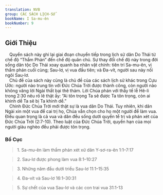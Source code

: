 ```yaml
---
translation: NVB
group: CÁC SÁCH LỊCH-SỬ
bookName: I Sa-mu-ên 
bookNumber: 9
---
```


<div class="title"><h2>Giới Thiệu </h2></div> Quyển sách này ghi lại giai đoạn chuyển tiếp trong lịch sử dân Do Thái từ chế độ “Thẩm Phán” đến chế độ quân chủ. Sự thay đổi chế độ này trong đời sống dân tộc Do Thái xoay quanh ba nhân vật chính: tiên tri Sa-mu-ên, vị thẩm phán cuối cùng; Sau-lơ, vị vua đầu tiên; và Đa-vít, người sau này nối ngôi Sau-lơ. <br/> Chủ đề của sách này cũng là chủ đề của các sách lịch sử khác trong Cựu Ước: người nào trung tín với Đức Chúa Trời được thành công, còn người nào không vâng lời Ngài thất bại thê thảm. Lời Chúa phán với thầy tế lễ Hê-li trong 2:30 nêu rõ lẽ thật ấy: “Ai tôn trọng Ta sẽ được Ta tôn trọng, còn ai khinh dể Ta sẽ bị Ta khinh dể.” <br/> Chính Đức Chúa Trời mới thật sự là vua dân Do Thái. Tuy nhiên, khi dân Ngài xin một vua để cai trị họ, Chúa vẫn chọn cho họ một người để làm vua. Điều quan trọng là cả vua và dân đều sống dưới quyền tể trị và phán xét của Đức Chúa Trời (2:7-10). Theo luật của Đức Chúa Trời, quyền hạn của mọi người giàu nghèo đều phải được tôn trọng. <br/><div class="title"><h3>Bố Cục </h3></div><blockquote>1. Sa-mu-ên làm thẩm phán xét xử dân Y-sơ-ra-ên 1:1–7:17</blockquote><blockquote>2. Sau-lơ được phong làm vua 8:1–10:27</blockquote><blockquote>3. Những năm đầu dưới triều Sau-lơ 11:1–15:35</blockquote><blockquote>4. Đa-vít và Sau-lơ 16:1–30:31</blockquote><blockquote>5. Sự chết của vua Sau-lơ và các con trai vua 31:1-13</blockquote>
